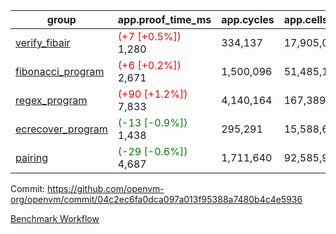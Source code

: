 | group | app.proof_time_ms | app.cycles | app.cells_used | leaf.proof_time_ms | leaf.cycles | leaf.cells_used |
| -- | -- | -- | -- | -- | -- | -- |
| [verify_fibair](https://github.com/openvm-org/openvm/blob/benchmark-results/benchmarks-pr/1459/verify_fibair-04c2ec6fa0dca097a013f95388a7480b4c4e5936.md) |<span style='color: red'>(+7 [+0.5%])</span> 1,280 |  334,137 |  17,905,047 |- | - | - |
| [fibonacci_program](https://github.com/openvm-org/openvm/blob/benchmark-results/benchmarks-pr/1459/fibonacci-04c2ec6fa0dca097a013f95388a7480b4c4e5936.md) |<span style='color: red'>(+6 [+0.2%])</span> 2,671 |  1,500,096 |  51,485,167 |- | - | - |
| [regex_program](https://github.com/openvm-org/openvm/blob/benchmark-results/benchmarks-pr/1459/regex-04c2ec6fa0dca097a013f95388a7480b4c4e5936.md) |<span style='color: red'>(+90 [+1.2%])</span> 7,833 |  4,140,164 |  167,389,450 |- | - | - |
| [ecrecover_program](https://github.com/openvm-org/openvm/blob/benchmark-results/benchmarks-pr/1459/ecrecover-04c2ec6fa0dca097a013f95388a7480b4c4e5936.md) |<span style='color: green'>(-13 [-0.9%])</span> 1,438 |  295,291 |  15,588,656 |- | - | - |
| [pairing](https://github.com/openvm-org/openvm/blob/benchmark-results/benchmarks-pr/1459/pairing-04c2ec6fa0dca097a013f95388a7480b4c4e5936.md) |<span style='color: green'>(-29 [-0.6%])</span> 4,687 |  1,711,640 |  92,585,975 |- | - | - |


Commit: https://github.com/openvm-org/openvm/commit/04c2ec6fa0dca097a013f95388a7480b4c4e5936

[Benchmark Workflow](https://github.com/openvm-org/openvm/actions/runs/13876433070)

